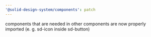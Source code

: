 ```yaml
---
'@solid-design-system/components': patch
---
```


components that are needed in other components are now properly imported (e. g. sd-icon inside sd-button)
